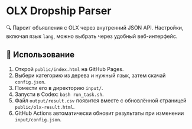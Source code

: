 # OLX Dropship Parser

🔍 Парсит объявления с OLX через внутренний JSON API. Настройки, включая язык `lang`, можно выбрать через удобный веб-интерфейс.

## 🚀 Использование

1. Открой `public/index.html` на GitHub Pages.
2. Выбери категорию из дерева и нужный язык, затем скачай `config.json`.
3. Помести его в директорию `input/`.
4. Запусти в Codex: `bash run_task.sh`.
5. Файл `output/result.csv` появится вместе с обновлённой страницей `public/olx-result.html`.
6. GitHub Actions автоматически обновит результаты при изменении `input/config.json`.
